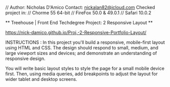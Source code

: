 // Author: Nicholas D'Amico 
   Contact: nickalan82@icloud.com 
   Checked project in:
		//	Chorme 55 64-bit
		// 	FireFox 50.0 & 49.0.1
		//	Safari 10.0.2 

** Treehouse | Front End Techdegree Project: 2 Responsive Layout **

  https://nick-damico.github.io/Proj.-2-Responsive-Portfolio-Layout/

INSTRUCTIONS : In this project you'll build a responsive, mobile-first layout using HTML and CSS. The design should respond to small, medium, and large viewport sizes and devices; and demonstrate an understanding of responsive design.

You will write basic layout styles to style the page for a small mobile device first. Then, using media queries, add breakpoints to adjust the layout for wider tablet and desktop screens.

